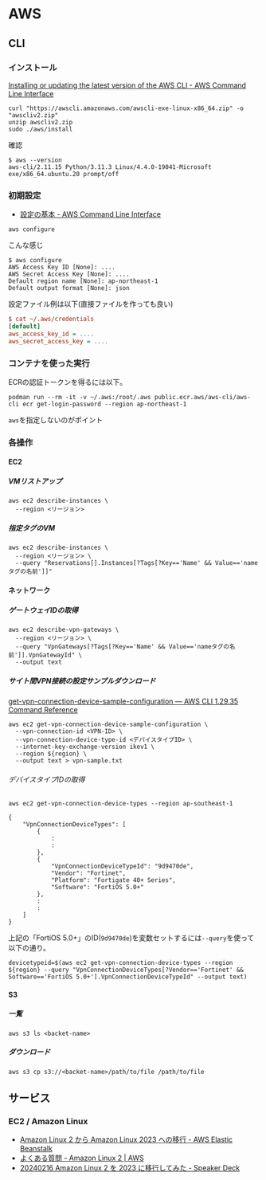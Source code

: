 # AWS

## CLI

### インストール

[Installing or updating the latest version of the AWS CLI - AWS Command Line Interface](https://docs.aws.amazon.com/cli/latest/userguide/getting-started-install.html)

```console
curl "https://awscli.amazonaws.com/awscli-exe-linux-x86_64.zip" -o "awscliv2.zip"
unzip awscliv2.zip
sudo ./aws/install
```

確認

```console
$ aws --version
aws-cli/2.11.15 Python/3.11.3 Linux/4.4.0-19041-Microsoft exe/x86_64.ubuntu.20 prompt/off
```

### 初期設定

- [設定の基本 - AWS Command Line Interface](https://docs.aws.amazon.com/ja_jp/cli/latest/userguide/cli-configure-quickstart.html)

```console
aws configure
```

こんな感じ

```console
$ aws configure
AWS Access Key ID [None]: ....
AWS Secret Access Key [None]: ....
Default region name [None]: ap-northeast-1
Default output format [None]: json
```

設定ファイル例は以下(直接ファイルを作っても良い)

```ini
$ cat ~/.aws/credentials 
[default]
aws_access_key_id = ....
aws_secret_access_key = ....
```

### コンテナを使った実行

ECRの認証トークンを得るには以下。

```console
podman run --rm -it -v ~/.aws:/root/.aws public.ecr.aws/aws-cli/aws-cli ecr get-login-password --region ap-northeast-1
```

`aws`を指定しないのがポイント

### 各操作

#### EC2

##### VMリストアップ

```console
aws ec2 describe-instances \
  --region <リージョン>
```

##### 指定タグのVM

```console
aws ec2 describe-instances \
  --region <リージョン> \
  --query "Reservations[].Instances[?Tags[?Key=='Name' && Value=='nameタグの名前']]"
```

#### ネットワーク

##### ゲートウェイIDの取得

```console
aws ec2 describe-vpn-gateways \
  --region <リージョン> \
  --query "VpnGateways[?Tags[?Key=='Name' && Value=='nameタグの名前']].VpnGatewayId" \
  --output text
```

##### サイト間VPN接続の設定サンプルダウンロード

[get-vpn-connection-device-sample-configuration — AWS CLI 1.29.35 Command Reference](https://docs.aws.amazon.com/cli/latest/reference/ec2/get-vpn-connection-device-sample-configuration.html)

```console
aws ec2 get-vpn-connection-device-sample-configuration \
  --vpn-connection-id <VPN-ID> \
  --vpn-connection-device-type-id <デバイスタイプID> \
  --internet-key-exchange-version ikev1 \
  --region ${region} \
  --output text > vpn-sample.txt
```

###### デバイスタイプIDの取得

```console
aws ec2 get-vpn-connection-device-types --region ap-southeast-1

{
    "VpnConnectionDeviceTypes": [
        {
            :
            :
        },
        {
            "VpnConnectionDeviceTypeId": "9d9470de",
            "Vendor": "Fortinet",
            "Platform": "Fortigate 40+ Series",
            "Software": "FortiOS 5.0+"
        },
        :
        :
    ]
}
```

上記の「FortiOS 5.0+」のID(`9d9470de`)を変数セットするには`--query`を使って以下の通り。

```console
devicetypeid=$(aws ec2 get-vpn-connection-device-types --region ${region} --query "VpnConnectionDeviceTypes[?Vendor=='Fortinet' && Software=='FortiOS 5.0+'].VpnConnectionDeviceTypeId" --output text)
```

#### S3

##### 一覧

```console
aws s3 ls <backet-name>
```

##### ダウンロード

```console
aws s3 cp s3://<backet-name>/path/to/file /path/to/file
```

## サービス

### EC2 / Amazon Linux

- [Amazon Linux 2 から Amazon Linux 2023 への移行 - AWS Elastic Beanstalk](https://docs.aws.amazon.com/ja_jp/elasticbeanstalk/latest/dg/using-features.migration-al.generic.from-al2.html)
- [よくある質問 - Amazon Linux 2 | AWS](https://aws.amazon.com/jp/amazon-linux-2/faqs/)
- [20240216 Amazon Linux 2 を 2023 に移行してみた - Speaker Deck](https://speakerdeck.com/masaruogura/20240216-amazon-linux-2-wo-2023-niyi-xing-sitemita)
